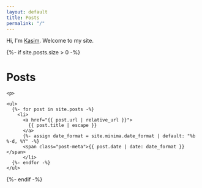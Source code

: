 ```yaml
---
layout: default
title: Posts
permalink: "/"
---
```


Hi, I'm [Kasim](about/). Welcome to my site. 

<div class="home">
  {%- if site.posts.size > 0 -%}
    <h1 class="post-list-heading">Posts</h1>
	
	<p>
	
    <ul>
      {%- for post in site.posts -%}
        <li>
          <a href="{{ post.url | relative_url }}">
		    {{ post.title | escape }}
          </a>
          {%- assign date_format = site.minima.date_format | default: "%b %-d, %Y" -%}
          <span class="post-meta">{{ post.date | date: date_format }}</span>
          </li>
      {%- endfor -%}
    </ul>
  {%- endif -%}
